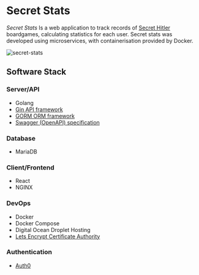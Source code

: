 # Secret Stats

_Secret Stats_ Is a web application to track records of [Secret Hitler](https://www.secrethitler.com) boardgames, calculating statistics for each user. Secret stats was developed using microservices, with containerisation provided by Docker.

![secret-stats](https://user-images.githubusercontent.com/18223858/64070922-ea1c7a00-ccc1-11e9-88df-ec6d425fc97e.png)

## Software Stack

### Server/API

- Golang
- [Gin API framework](https://github.com/gin-gonic/gin)
- [GORM ORM framework](https://github.com/jinzhu/gorm)
- [Swagger (OpenAPI) specification](https://swagger.io/specification/)

### Database

- MariaDB

### Client/Frontend

- React
- NGINX

### DevOps

- Docker
- Docker Compose
- Digital Ocean Droplet Hosting
- [Lets Encrypt Certificate Authority](https://letsencrypt.org/)

### Authentication

- [Auth0](https://auth0.com)
